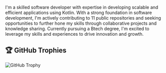 I'm a skilled software developer with expertise in developing scalable and efficient applications using Kotlin. With a strong foundation in software development, I'm actively contributing to 11 public repositories and seeking opportunities to further hone my skills through collaborative projects and knowledge sharing. Currently pursuing a Btech degree, I'm excited to leverage my skills and experiences to drive innovation and growth.
## 🏆 GitHub Trophies
![GitHub Trophy](https://github-profile-trophy.vercel.app/?username=your-username&theme=darkhub)
